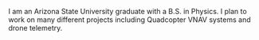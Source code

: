 I am an Arizona State University graduate with a B.S. in Physics. I plan to work on many different projects including Quadcopter VNAV systems and drone telemetry.
